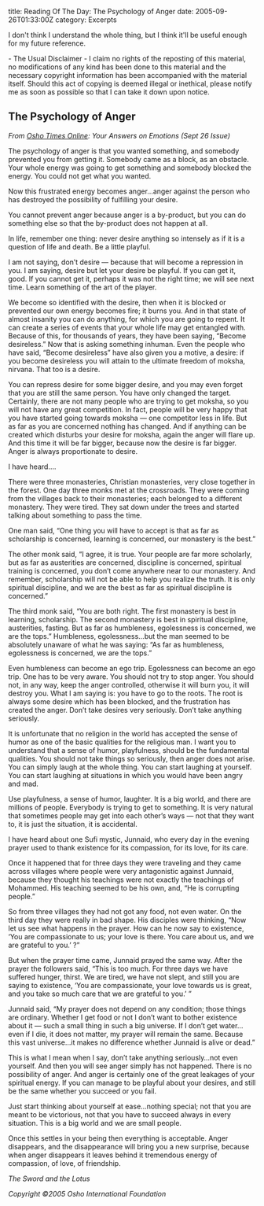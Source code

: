 title: Reading Of The Day: The Psychology of Anger
date: 2005-09-26T01:33:00Z
category: Excerpts

I don't think I understand the whole thing, but I think it'll be useful enough for my future reference.

\- The Usual Disclaimer -
I claim no rights of the reposting of this material, no modifications of any kind has been done to this material and the necessary copyright information has been accompanied with the material itself. Should this act of copying is deemed illegal or inethical, please notify me as soon as possible so that I can take it down upon notice.

## The Psychology of Anger

*From [Osho Times Online](http://www.osho.com/Main.cfm?Area=Magazine&Language=English): Your Answers on Emotions (Sept 26 Issue)*

The psychology of anger is that you wanted something, and somebody prevented you from getting it. Somebody came as a block, as an obstacle. Your whole energy was going to get something and somebody blocked the energy. You could not get what you wanted.

Now this frustrated energy becomes anger…anger against the person who has destroyed the possibility of fulfilling your desire.

You cannot prevent anger because anger is a by-product, but you can do something else so that the by-product does not happen at all.

In life, remember one thing: never desire anything so intensely as if it is a question of life and death. Be a little playful.

I am not saying, don’t desire — because that will become a repression in you. I am saying, desire but let your desire be playful. If you can get it, good. If you cannot get it, perhaps it was not the right time; we will see next time. Learn something of the art of the player.

We become so identified with the desire, then when it is blocked or prevented our own energy becomes fire; it burns you. And in that state of almost insanity you can do anything, for which you are going to repent. It can create a series of events that your whole life may get entangled with. Because of this, for thousands of years, they have been saying, “Become desireless.” Now that is asking something inhuman. Even the people who have said, “Become desireless” have also given you a motive, a desire: if you become desireless you will attain to the ultimate freedom of moksha, nirvana. That too is a desire.

You can repress desire for some bigger desire, and you may even forget that you are still the same person. You have only changed the target. Certainly, there are not many people who are trying to get moksha, so you will not have any great competition. In fact, people will be very happy that you have started going towards moksha — one competitor less in life. But as far as you are concerned nothing has changed. And if anything can be created which disturbs your desire for moksha, again the anger will flare up. And this time it will be far bigger, because now the desire is far bigger. Anger is always proportionate to desire.

I have heard….

There were three monasteries, Christian monasteries, very close together in the forest. One day three monks met at the crossroads. They were coming from the villages back to their monasteries; each belonged to a different monastery. They were tired. They sat down under the trees and started talking about something to pass the time.

One man said, “One thing you will have to accept is that as far as scholarship is concerned, learning is concerned, our monastery is the best.”

The other monk said, “I agree, it is true. Your people are far more scholarly, but as far as austerities are concerned, discipline is concerned, spiritual training is concerned, you don’t come anywhere near to our monastery. And remember, scholarship will not be able to help you realize the truth. It is only spiritual discipline, and we are the best as far as spiritual discipline is concerned.”

The third monk said, “You are both right. The first monastery is best in learning, scholarship. The second monastery is best in spiritual discipline, austerities, fasting. But as far as humbleness, egolessness is concerned, we are the tops.” Humbleness, egolessness…but the man seemed to be absolutely unaware of what he was saying: “As far as humbleness, egolessness is concerned, we are the tops.”

Even humbleness can become an ego trip. Egolessness can become an ego trip. One has to be very aware. You should not try to stop anger. You should not, in any way, keep the anger controlled, otherwise it will burn you, it will destroy you. What I am saying is: you have to go to the roots. The root is always some desire which has been blocked, and the frustration has created the anger. Don’t take desires very seriously. Don’t take anything seriously.

It is unfortunate that no religion in the world has accepted the sense of humor as one of the basic qualities for the religious man. I want you to understand that a sense of humor, playfulness, should be the fundamental qualities. You should not take things so seriously, then anger does not arise. You can simply laugh at the whole thing. You can start laughing at yourself. You can start laughing at situations in which you would have been angry and mad.

Use playfulness, a sense of humor, laughter. It is a big world, and there are millions of people. Everybody is trying to get to something. It is very natural that sometimes people may get into each other’s ways — not that they want to, it is just the situation, it is accidental.

I have heard about one Sufi mystic, Junnaid, who every day in the evening prayer used to thank existence for its compassion, for its love, for its care.

Once it happened that for three days they were traveling and they came across villages where people were very antagonistic against Junnaid, because they thought his teachings were not exactly the teachings of Mohammed. His teaching seemed to be his own, and, “He is corrupting people.”

So from three villages they had not got any food, not even water. On the third day they were really in bad shape. His disciples were thinking, “Now let us see what happens in the prayer. How can he now say to existence, ‘You are compassionate to us; your love is there. You care about us, and we are grateful to you.’ ?”

But when the prayer time came, Junnaid prayed the same way. After the prayer the followers said, “This is too much. For three days we have suffered hunger, thirst. We are tired, we have not slept, and still you are saying to existence, ‘You are compassionate, your love towards us is great, and you take so much care that we are grateful to you.’ ”

Junnaid said, “My prayer does not depend on any condition; those things are ordinary. Whether I get food or not I don’t want to bother existence about it — such a small thing in such a big universe. If I don’t get water…even if I die, it does not matter, my prayer will remain the same. Because this vast universe…it makes no difference whether Junnaid is alive or dead.”

This is what I mean when I say, don’t take anything seriously…not even yourself. And then you will see anger simply has not happened. There is no possibility of anger. And anger is certainly one of the great leakages of your spiritual energy. If you can manage to be playful about your desires, and still be the same whether you succeed or you fail.

Just start thinking about yourself at ease…nothing special; not that you are meant to be victorious, not that you have to succeed always in every situation. This is a big world and we are small people.

Once this settles in your being then everything is acceptable. Anger disappears, and the disappearance will bring you a new surprise, because when anger disappears it leaves behind it tremendous energy of compassion, of love, of friendship.

*The Sword and the Lotus*

*Copyright ©2005 Osho International Foundation*
